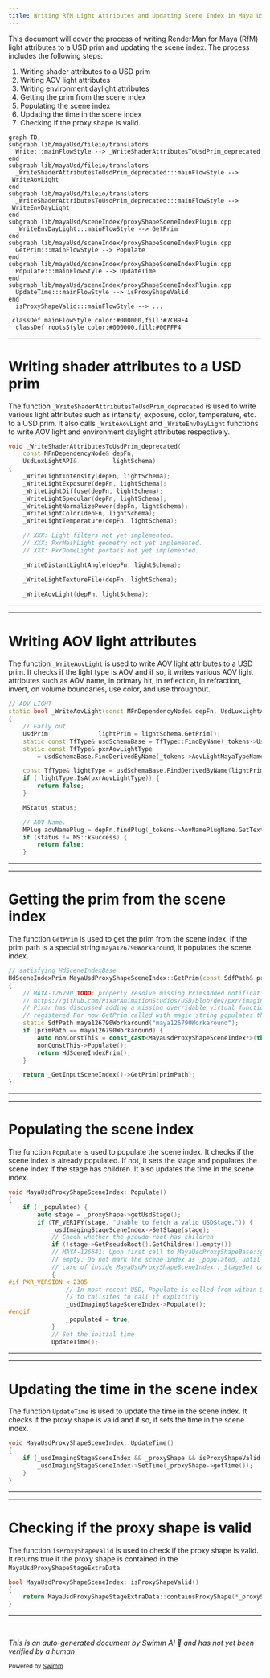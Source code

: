 ```yaml
---
title: Writing RfM Light Attributes and Updating Scene Index in Maya USD
---
```


This document will cover the process of writing RenderMan for Maya (RfM) light attributes to a USD prim and updating the scene index. The process includes the following steps:

1. Writing shader attributes to a USD prim
2. Writing AOV light attributes
3. Writing environment daylight attributes
4. Getting the prim from the scene index
5. Populating the scene index
6. Updating the time in the scene index
7. Checking if the proxy shape is valid.

```mermaid
graph TD;
subgraph lib/mayaUsd/fileio/translators
  Write:::mainFlowStyle --> _WriteShaderAttributesToUsdPrim_deprecated
end
subgraph lib/mayaUsd/fileio/translators
  _WriteShaderAttributesToUsdPrim_deprecated:::mainFlowStyle --> _WriteAovLight
end
subgraph lib/mayaUsd/fileio/translators
  _WriteShaderAttributesToUsdPrim_deprecated:::mainFlowStyle --> _WriteEnvDayLight
end
subgraph lib/mayaUsd/sceneIndex/proxyShapeSceneIndexPlugin.cpp
  _WriteEnvDayLight:::mainFlowStyle --> GetPrim
end
subgraph lib/mayaUsd/sceneIndex/proxyShapeSceneIndexPlugin.cpp
  GetPrim:::mainFlowStyle --> Populate
end
subgraph lib/mayaUsd/sceneIndex/proxyShapeSceneIndexPlugin.cpp
  Populate:::mainFlowStyle --> UpdateTime
end
subgraph lib/mayaUsd/sceneIndex/proxyShapeSceneIndexPlugin.cpp
  UpdateTime:::mainFlowStyle --> isProxyShapeValid
end
  isProxyShapeValid:::mainFlowStyle --> ...

 classDef mainFlowStyle color:#000000,fill:#7CB9F4
  classDef rootsStyle color:#000000,fill:#00FFF4
```

<SwmSnippet path="/lib/mayaUsd/fileio/translators/translatorRfMLightDeprecated.cpp" line="1818">

---

# Writing shader attributes to a USD prim

The function `_WriteShaderAttributesToUsdPrim_deprecated` is used to write various light attributes such as intensity, exposure, color, temperature, etc. to a USD prim. It also calls `_WriteAovLight` and `_WriteEnvDayLight` functions to write AOV light and environment daylight attributes respectively.

```c++
void _WriteShaderAttributesToUsdPrim_deprecated(
    const MFnDependencyNode& depFn,
    UsdLuxLightAPI&          lightSchema)
{
    _WriteLightIntensity(depFn, lightSchema);
    _WriteLightExposure(depFn, lightSchema);
    _WriteLightDiffuse(depFn, lightSchema);
    _WriteLightSpecular(depFn, lightSchema);
    _WriteLightNormalizePower(depFn, lightSchema);
    _WriteLightColor(depFn, lightSchema);
    _WriteLightTemperature(depFn, lightSchema);

    // XXX: Light filters not yet implemented.
    // XXX: PxrMeshLight geometry not yet implemented.
    // XXX: PxrDomeLight portals not yet implemented.

    _WriteDistantLightAngle(depFn, lightSchema);

    _WriteLightTextureFile(depFn, lightSchema);

    _WriteAovLight(depFn, lightSchema);
```

---

</SwmSnippet>

<SwmSnippet path="/lib/mayaUsd/fileio/translators/translatorRfMLightDeprecated.cpp" line="560">

---

# Writing AOV light attributes

The function `_WriteAovLight` is used to write AOV light attributes to a USD prim. It checks if the light type is AOV and if so, it writes various AOV light attributes such as AOV name, in primary hit, in reflection, in refraction, invert, on volume boundaries, use color, and use throughput.

```c++
// AOV LIGHT
static bool _WriteAovLight(const MFnDependencyNode& depFn, UsdLuxLightAPI& lightSchema)
{
    // Early out
    UsdPrim              lightPrim = lightSchema.GetPrim();
    static const TfType& usdSchemaBase = TfType::FindByName(_tokens->UsdSchemaBase);
    static const TfType& pxrAovLightType
        = usdSchemaBase.FindDerivedByName(_tokens->AovLightMayaTypeName);

    const TfType& lightType = usdSchemaBase.FindDerivedByName(lightPrim.GetTypeName());
    if (!lightType.IsA(pxrAovLightType)) {
        return false;
    }

    MStatus status;

    // AOV Name.
    MPlug aovNamePlug = depFn.findPlug(_tokens->AovNamePlugName.GetText(), &status);
    if (status != MS::kSuccess) {
        return false;
    }
```

---

</SwmSnippet>

<SwmSnippet path="/lib/mayaUsd/sceneIndex/proxyShapeSceneIndexPlugin.cpp" line="381">

---

# Getting the prim from the scene index

The function `GetPrim` is used to get the prim from the scene index. If the prim path is a special string `maya126790Workaround`, it populates the scene index.

```c++
// satisfying HdSceneIndexBase
HdSceneIndexPrim MayaUsdProxyShapeSceneIndex::GetPrim(const SdfPath& primPath) const
{
    // MAYA-126790 TODO: properly resolve missing PrimsAdded notification issue
    // https://github.com/PixarAnimationStudios/USD/blob/dev/pxr/imaging/hd/sceneIndex.cpp#L38
    // Pixar has discussed adding a missing overridable virtual function when an observer is
    // registered For now GetPrim called with magic string populates the scene index
    static SdfPath maya126790Workaround("maya126790Workaround");
    if (primPath == maya126790Workaround) {
        auto nonConstThis = const_cast<MayaUsdProxyShapeSceneIndex*>(this);
        nonConstThis->Populate();
        return HdSceneIndexPrim();
    }

    return _GetInputSceneIndex()->GetPrim(primPath);
}
```

---

</SwmSnippet>

<SwmSnippet path="/lib/mayaUsd/sceneIndex/proxyShapeSceneIndexPlugin.cpp" line="356">

---

# Populating the scene index

The function `Populate` is used to populate the scene index. It checks if the scene index is already populated. If not, it sets the stage and populates the scene index if the stage has children. It also updates the time in the scene index.

```c++
void MayaUsdProxyShapeSceneIndex::Populate()
{
    if (!_populated) {
        auto stage = _proxyShape->getUsdStage();
        if (TF_VERIFY(stage, "Unable to fetch a valid USDStage.")) {
            _usdImagingStageSceneIndex->SetStage(stage);
            // Check whether the pseudo-root has children
            if (!stage->GetPseudoRoot().GetChildren().empty())
            // MAYA-126641: Upon first call to MayaUsdProxyShapeBase::getUsdStage, the stage may be
            // empty. Do not mark the scene index as _populated, until stage is full. This is taken
            // care of inside MayaUsdProxyShapeSceneIndex::_StageSet callback.
            {
#if PXR_VERSION < 2305
                // In most recent USD, Populate is called from within SetStage, so there is no need
                // to callsites to call it explicitly
                _usdImagingStageSceneIndex->Populate();
#endif
                _populated = true;
            }
            // Set the initial time
            UpdateTime();
```

---

</SwmSnippet>

<SwmSnippet path="/lib/mayaUsd/sceneIndex/proxyShapeSceneIndexPlugin.cpp" line="325">

---

# Updating the time in the scene index

The function `UpdateTime` is used to update the time in the scene index. It checks if the proxy shape is valid and if so, it sets the time in the scene index.

```c++
void MayaUsdProxyShapeSceneIndex::UpdateTime()
{
    if (_usdImagingStageSceneIndex && _proxyShape && isProxyShapeValid()) {
        _usdImagingStageSceneIndex->SetTime(_proxyShape->getTime());
    }
}
```

---

</SwmSnippet>

<SwmSnippet path="/lib/mayaUsd/sceneIndex/proxyShapeSceneIndexPlugin.cpp" line="320">

---

# Checking if the proxy shape is valid

The function `isProxyShapeValid` is used to check if the proxy shape is valid. It returns true if the proxy shape is contained in the `MayaUsdProxyShapeStageExtraData`.

```c++
bool MayaUsdProxyShapeSceneIndex::isProxyShapeValid()
{
    return MayaUsdProxyShapeStageExtraData::containsProxyShape(*_proxyShape);
}
```

---

</SwmSnippet>

&nbsp;

_This is an auto-generated document by Swimm AI 🌊 and has not yet been verified by a human_

<SwmMeta version="3.0.0" repo-id="Z2l0aHViJTNBJTNBbWF5YS11c2QlM0ElM0FnaWxhZG5hdm90" repo-name="maya-usd"><sup>Powered by [Swimm](/)</sup></SwmMeta>
